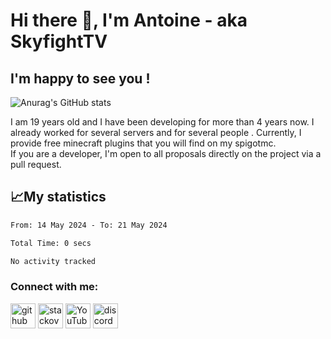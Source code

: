 # Hi there 👋, I'm Antoine - aka SkyfightTV
## I'm happy to see you !
![Anurag's GitHub stats](https://github-readme-stats.vercel.app/api?username=SKyfightTV&show_icons=true&theme=dark&count_private=true&)

I am 19 years old and I have been developing for more than 4 years now. I already worked for several servers and for several people . Currently, I provide free minecraft plugins that you will find on my spigotmc.<br>
If you are a developer, I'm open to all proposals directly on the project via a pull request.

## 📈My statistics
<!--START_SECTION:waka-->

```txt
From: 14 May 2024 - To: 21 May 2024

Total Time: 0 secs

No activity tracked
```

<!--END_SECTION:waka-->

### Connect with me:

[<img src='https://cdn.jsdelivr.net/npm/simple-icons@3.0.1/icons/github.svg' alt='github' height='40'>](https://github.com/SkyfightTV)  [<img src='https://cdn.jsdelivr.net/npm/simple-icons@3.0.1/icons/stackoverflow.svg' alt='stackoverflow' height='40'>](https://stackoverflow.com/users/16952856)  [<img src='https://cdn.jsdelivr.net/npm/simple-icons@3.0.1/icons/youtube.svg' alt='YouTube' height='40'>](https://www.youtube.com/channel/UCjzzQNjlBr-AZ5j1A8lMMKw)  [<img src='https://cdn.jsdelivr.net/npm/simple-icons@3.0.1/icons/discord.svg' alt='discord' height='40'>](https://discord.gg/u8yzVac)  
